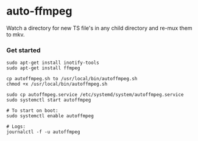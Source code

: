 # auto-ffmpeg

Watch a directory for new TS file's in any child directory and re-mux them to mkv.

### Get started

```
sudo apt-get install inotify-tools
sudo apt-get install ffmpeg

cp autoffmpeg.sh to /usr/local/bin/autoffmpeg.sh
chmod +x /usr/local/bin/autoffmpeg.sh

sudo cp autoffmpeg.service /etc/systemd/system/autoffmpeg.service
sudo systemctl start autoffmpeg

# To start on boot:
sudo systemctl enable autoffmpeg

# Logs:
journalctl -f -u autoffmpeg

```